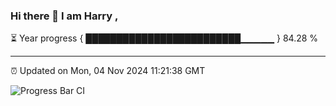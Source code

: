 ### Hi there 👋 I am Harry , 

⏳ Year progress { █████████████████████████▁▁▁▁▁ } 84.28 %

---

⏰ Updated on Mon, 04 Nov 2024 11:21:38 GMT

![Progress Bar CI](https://github.com/duykhang68/duykhang68/workflows/Progress%20Bar%20CI/badge.svg)
